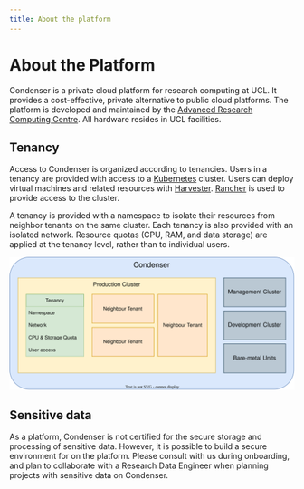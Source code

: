 ```yaml
---
title: About the platform
---
```


# About the Platform

Condenser is a private cloud platform for research computing at UCL. It provides
a cost-effective, private alternative to public cloud platforms. The platform is
developed and maintained by the [Advanced Research Computing Centre](https://www.ucl.ac.uk/advanced-research-computing/).
All hardware resides in UCL facilities.

## Tenancy

Access to Condenser is organized according to tenancies. Users in a tenancy are provided
with access to a [Kubernetes](https://kubernetes.io/docs/home/) cluster. Users
can deploy virtual machines and related resources with [Harvester](https://docs.harvesterhci.io).
[Rancher](https://rancher.com/docs/) is used to provide access to the cluster.

A tenancy is provided with a namespace to isolate their resources from neighbor
tenants on the same cluster. Each tenancy is also provided with an isolated network.
Resource quotas (CPU, RAM, and data storage) are applied at the tenancy level,
rather than to individual users.

![Tenancy diagram](assets/condenser-tenancy.svg)

## Sensitive data

As a platform, Condenser is not certified for the secure storage and processing
of sensitive data. However, it is possible to build a secure environment for
on the platform. Please consult with us during onboarding, and
plan to collaborate with a Research Data Engineer when planning projects with
sensitive data on Condenser.
